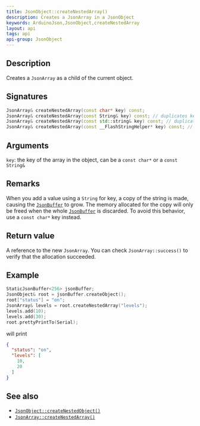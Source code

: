 ```yaml
---
title: JsonObject::createNestedArray()
description: Creates a JsonArray in a JsonObject
keywords: ArduinoJson,JsonObject,createNestedArray
layout: api
tags: api
api-group: JsonObject
---
```


## Description

Creates a `JsonArray` as a child of the current object.

## Signatures

```c++
JsonArray& createNestedArray(const char* key) const;
JsonArray& createNestedArray(const String& key) const; // duplicates key
JsonArray& createNestedArray(const std::string& key) const; // duplicates key
JsonArray& createNestedArray(const __FlashStringHelper* key) const; // duplicates key
```

## Arguments

`key`: the key of the array in the object, can be a `const char*` or a `const String&`

## Remarks

When you add a value using a `String` for key, a copy of the string is made, causing the [`JsonBuffer`]({{site.baseurl}}/api/jsonbuffer/) to grow.
The memory allocated for the copy will only be freed when the whole [`JsonBuffer`]({{site.baseurl}}/api/jsonbuffer/) is discarded.
To avoid this behavior, use a `const char*` key instead.

## Return value

A reference to the new `JsonArray`.
You can check `JsonArray::success()` to verify that the allocation succeeded.

## Example

```c++
StaticJsonBuffer<256> jsonBuffer;
JsonObject& root = jsonBuffer.createObject();
root["status"] = "on";
JsonArray& levels = root.createNestedArray("levels");
levels.add(10);
levels.add(30);
root.prettyPrintTo(Serial);
```

will print

```json
{
  "status": "on",
  "levels": [
    10,
    20
  ]
}
```

## See also

* [`JsonObject::createNestedObject()`]({{site.baseurl}}/api/jsonobject/createnestedobject/)
* [`JsonArray::createNestedArray()`]({{site.baseurl}}/api/jsonarray/createnestedarray/)